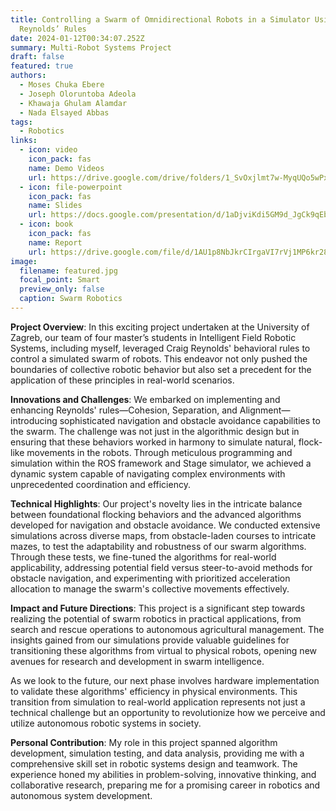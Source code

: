 ```yaml
---
title: Controlling a Swarm of Omnidirectional Robots in a Simulator Using
  Reynolds’ Rules
date: 2024-01-12T00:34:07.252Z
summary: M﻿ulti-Robot Systems Project
draft: false
featured: true
authors:
  - Moses Chuka Ebere
  - Joseph Oloruntoba Adeola
  - Khawaja Ghulam Alamdar
  - Nada Elsayed Abbas
tags:
  - Robotics
links:
  - icon: video
    icon_pack: fas
    name: Demo Videos
    url: https://drive.google.com/drive/folders/1_SvOxjlmt7w-MyqUQo5wPxWnhk7myUXQ?usp=sharing
  - icon: file-powerpoint
    icon_pack: fas
    name: Slides
    url: https://docs.google.com/presentation/d/1aDjviKdi5GM9d_JgCk9qEbm-q0vmppn6QXxR2qgRIuA/edit?usp=sharing
  - icon: book
    icon_pack: fas
    name: Report
    url: https://drive.google.com/file/d/1AU1p8NbJkrCIrgaVI7rVj1MP6kr288h8/view?usp=sharing
image:
  filename: featured.jpg
  focal_point: Smart
  preview_only: false
  caption: Swarm Robotics
---
```

**Project Overview**:
In this exciting project undertaken at the University of Zagreb, our team of four master’s students in Intelligent Field Robotic Systems, including myself, leveraged Craig Reynolds' behavioral rules to control a simulated swarm of robots. This endeavor not only pushed the boundaries of collective robotic behavior but also set a precedent for the application of these principles in real-world scenarios.

**Innovations and Challenges**:
We embarked on implementing and enhancing Reynolds' rules—Cohesion, Separation, and Alignment—introducing sophisticated navigation and obstacle avoidance capabilities to the swarm. The challenge was not just in the algorithmic design but in ensuring that these behaviors worked in harmony to simulate natural, flock-like movements in the robots. Through meticulous programming and simulation within the ROS framework and Stage simulator, we achieved a dynamic system capable of navigating complex environments with unprecedented coordination and efficiency.

**Technical Highlights**:
Our project's novelty lies in the intricate balance between foundational flocking behaviors and the advanced algorithms developed for navigation and obstacle avoidance. We conducted extensive simulations across diverse maps, from obstacle-laden courses to intricate mazes, to test the adaptability and robustness of our swarm algorithms. Through these tests, we fine-tuned the algorithms for real-world applicability, addressing potential field versus steer-to-avoid methods for obstacle navigation, and experimenting with prioritized acceleration allocation to manage the swarm's collective movements effectively.

**Impact and Future Directions**:
This project is a significant step towards realizing the potential of swarm robotics in practical applications, from search and rescue operations to autonomous agricultural management. The insights gained from our simulations provide valuable guidelines for transitioning these algorithms from virtual to physical robots, opening new avenues for research and development in swarm intelligence.

As we look to the future, our next phase involves hardware implementation to validate these algorithms' efficiency in physical environments. This transition from simulation to real-world application represents not just a technical challenge but an opportunity to revolutionize how we perceive and utilize autonomous robotic systems in society.

**Personal Contribution**:
My role in this project spanned algorithm development, simulation testing, and data analysis, providing me with a comprehensive skill set in robotic systems design and teamwork. The experience honed my abilities in problem-solving, innovative thinking, and collaborative research, preparing me for a promising career in robotics and autonomous system development.
